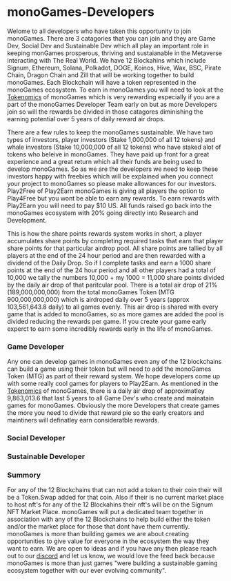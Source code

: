 <h1>monoGames-Developers</h1>
<p>Welome to all developers who have taken this opportunity to join monoGames. There are 3 catagories that you can join and they are Game Dev, Social Dev and Sustainable Dev which all play an important role in keeping monGames prosperous, thriving and sustaianable in the Metaverse interacting with The Real World. We have 12 Blockahins which include Signum, Ethereum, Solana, Polkadot, DOGE, Koinos, Hive, Wax, BSC, Pirate Chain, Dragon Chain and Zill that will be working together to build monoGames. Each Blockchain will have a token represented in the monoGames ecosystem. To earn in monoGames you will need to look at the <a href="https://github.com/369gtech/Tokenomics">Tokenomics</a> of monoGames which is very rewarding especially if you are a part of the monoGames Developer Team early on but as more Developers join so will the rewards be divided in those catagores diminishing the earning potential over 5 years of daily reward air drops.

There are a few rules to keep the monoGames sustainable. We have two types of investors, player investors (Stake 1,000,000 of all 12 tokens) and whale investors (Stake 10,000,000 of all 12 tokens) who have staked alot of tokens who beleive in monoGames. They have paid up front for a great experience and a great return which all their funds are being used to develop monoGames. So as we are the developers we need to keep these investors happy with freebies which will be explained when you connect your project to monoGames so please make allowances for our investors. Play2Free of Play2Earn monoGames is giving all players the option to Play4Free but you wont be able to earn any rewards. To earn rewards with Play2Earn you will need to pay $10 US. All funds raised go back into the monoGames ecosystem with 20% going directly into Research and Development.

This is how the share points rewards system works in short, a player accumulates share points by completing required tasks that earn that player share points for that particular airdrop pool. All share points are tallied by all players at the end of the 24 hour period and are then rewarded with a dividend of the Daily Drop. So if I complete tasks and earn a 1000 share points at the end of the 24 hour period and all other players had a total of 10,000 we tally the numbers 10,000 + my 1000 = 11,000 share points divided by the daily air drop of that paritcular pool. There is a total air drop of 21% (189,000,000,000) from the total monoGames Token (MTG 900,000,000,000) which is airdroped daily over 5 years (approx 103,561,643.8 daily) to all games evenly. This air drop is shared with every game that is added to monoGames, so as more games are added the pool is divided reducing the rewards per game. If you create your game early experct to earn some incredibly rewards early in the life of monoGames.
</p>

<h3>Game Developer</h3>
<p>Any one can develop games in monoGames even any of the 12 blockchains can build a game using their token but will need to add the monoGames Token (MTG) as part of their reward system. We hope developers come up with some really cool games for players to Play2Earn. As mentioned in the <a href="https://github.com/369gtech/Tokenomics">Tokenomics</a> of monoGames, there is a daily air drop of approximatley 9,863,013.6 that last 5 years to all Game Dev's who create and mainatain games for monoGames. Obviously the more Developers that create games the more you need to divide that reward pie so the early creators and maintiners will definatley earn consideratble rewards.  
</p>
  
<h3>Social Developer</h3>
<p>
</p>
  
<h3>Sustainable Developer</h3>
<p></p>

<h3>Summory</h3>
<p>
For any of the 12 Blockchains that can not add a token to their coin their will be a Token.Swap added for that coin. Also if their is no current market place to host nft's for any of the 12 Blockahins their nft's will be on the Signum NFT Market Place. monoGames will put a dedicated team together in association with any of the 12 Blockchains to help build either the token and/or the market place for those that dont have them currently. monoGames is more than building games we are about creating opportunities to give value for everyone in the ecosystem the way they want to earn. We are open to ideas and if you have any then please reach out to our <a href="https://discord.gg/5V4Y7y2gwV">discord</a> and let us know, we would love the feed back because monoGames is more than just games "were building a sustainable gaming ecosystem together with our ever evolving community".
</p>
